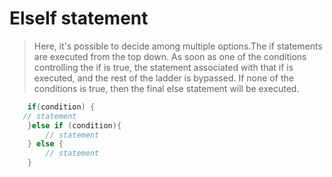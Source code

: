 # ElseIf statement

>Here, it's possible to decide among multiple options.The if statements are executed from the top down. As soon as one of the conditions controlling the if is true, the statement associated with that if is executed, and the rest of the ladder is bypassed. If none of the conditions is true, then the final else statement will be executed. 

```java
    if(condition) {
   // statement
    }else if (condition){
        // statement
    } else {
        // statement
    }
```